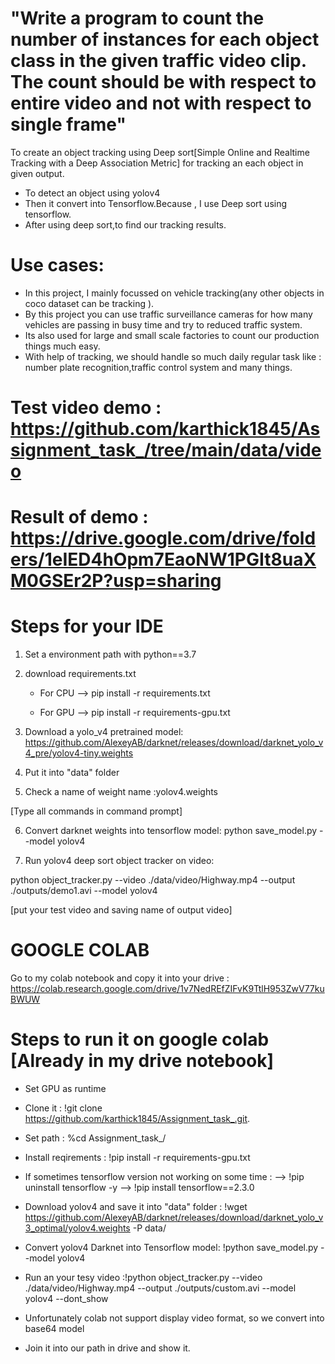 # "Write a program to count the number of instances for each object class in the given traffic video clip. The count should be with respect to entire video and not with respect to single frame"

 To create an object tracking using Deep sort[Simple Online and Realtime Tracking with a Deep Association Metric] for tracking an each object in given output.
 
 * To detect an object using yolov4
 * Then it convert into Tensorflow.Because , I use Deep sort using tensorflow.
 * After using deep sort,to find our tracking results.
 
 # Use cases:
 
 * In this project, I mainly focussed on vehicle tracking(any other objects in coco dataset can be tracking ).
 * By this project you can use traffic surveillance cameras for how many vehicles are passing in busy time and try to reduced traffic system.
 * Its also used for large and small scale factories to count our production things much easy.
 * With help of tracking, we should handle so much daily regular task like : number plate recognition,traffic control system and many things.


# Test video demo : https://github.com/karthick1845/Assignment_task_/tree/main/data/video


# Result of demo : https://drive.google.com/drive/folders/1eIED4hOpm7EaoNW1PGIt8uaXM0GSEr2P?usp=sharing


 # Steps for your IDE
 
  1) Set a environment path with python==3.7

  2) download requirements.txt
       * For CPU --> pip install -r requirements.txt

       * For GPU --> pip install -r requirements-gpu.txt

  3) Download a yolo_v4 pretrained model:  https://github.com/AlexeyAB/darknet/releases/download/darknet_yolo_v4_pre/yolov4-tiny.weights

  4) Put it into "data" folder

  5) Check a name of weight name :yolov4.weights

  [Type all commands in command prompt]

  6) Convert darknet weights into tensorflow model:
   python save_model.py --model yolov4

  7) Run yolov4 deep sort object tracker on video:

  python object_tracker.py --video ./data/video/Highway.mp4 --output ./outputs/demo1.avi --model yolov4

  [put your test video and saving name of output video]
  
 # GOOGLE COLAB
 
 Go to my colab notebook and copy it into your drive : https://colab.research.google.com/drive/1v7NedREfZIFvK9TtlH953ZwV77kuBWUW
 
 # Steps to run it on google colab [Already in my drive notebook]
 
  *  Set GPU as runtime

  *  Clone it : !git clone https://github.com/karthick1845/Assignment_task_.git.

  * Set path : %cd Assignment_task_/

  * Install reqirements : !pip install -r requirements-gpu.txt

  * If sometimes tensorflow version not working on some time :
               --> !pip uninstall tensorflow -y
               --> !pip install tensorflow==2.3.0

  * Download yolov4 and save it into "data" folder : !wget https://github.com/AlexeyAB/darknet/releases/download/darknet_yolo_v3_optimal/yolov4.weights -P data/

  * Convert yolov4 Darknet into Tensorflow model: !python save_model.py --model yolov4

  * Run an your tesy video :!python object_tracker.py --video ./data/video/Highway.mp4 --output ./outputs/custom.avi --model yolov4 --dont_show

  * Unfortunately colab not support display video format, so we convert into base64 model

  * Join it into our path in drive and show it.
